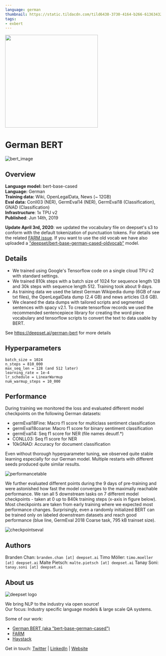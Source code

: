 ```yaml
---
language: german
thumbnail: https://static.tildacdn.com/tild6438-3730-4164-b266-613634323466/german_bert.png
tags:
- exbert
---
```


<a href="https://huggingface.co/exbert/?model=bert-base-german-cased">
	<img width="300px" src="https://hf-dinosaur.huggingface.co/exbert/button.png">
</a>

# German BERT
![bert_image](https://static.tildacdn.com/tild6438-3730-4164-b266-613634323466/german_bert.png)
## Overview
**Language model:** bert-base-cased   
**Language:** German  
**Training data:** Wiki, OpenLegalData, News (~ 12GB)  
**Eval data:** Conll03 (NER), GermEval14 (NER), GermEval18 (Classification), GNAD (Classification)  
**Infrastructure**: 1x TPU v2  
**Published**: Jun 14th, 2019

**Update April 3rd, 2020**: we updated the vocabulary file on deepset's s3 to conform with the default tokenization of punctuation tokens. 
For details see the related [FARM issue](https://github.com/deepset-ai/FARM/issues/60). If you want to use the old vocab we have also uploaded a ["deepset/bert-base-german-cased-oldvocab"](https://huggingface.co/deepset/bert-base-german-cased-oldvocab) model.
 
## Details
- We trained using Google's Tensorflow code on a single cloud TPU v2 with standard settings.
- We trained 810k steps with a batch size of 1024 for sequence length 128 and 30k steps with sequence length 512. Training took about 9 days.
- As training data we used the latest German Wikipedia dump (6GB of raw txt files), the OpenLegalData dump (2.4 GB) and news articles (3.6 GB).
- We cleaned the data dumps with tailored scripts and segmented sentences with spacy v2.1. To create tensorflow records we used the recommended sentencepiece library for creating the word piece vocabulary and tensorflow scripts to convert the text to data usable by BERT.


See https://deepset.ai/german-bert for more details

## Hyperparameters

```
batch_size = 1024
n_steps = 810_000
max_seq_len = 128 (and 512 later)
learning_rate = 1e-4
lr_schedule = LinearWarmup
num_warmup_steps = 10_000
```

## Performance

During training we monitored the loss and evaluated different model checkpoints on the following German datasets:

- germEval18Fine: Macro f1 score for multiclass sentiment classification
- germEval18coarse: Macro f1 score for binary sentiment classification
- germEval14: Seq f1 score for NER (file names deuutf.\*)
- CONLL03: Seq f1 score for NER
- 10kGNAD: Accuracy for document classification

Even without thorough hyperparameter tuning, we observed quite stable learning especially for our German model. Multiple restarts with different seeds produced quite similar results.
  
![performancetable](https://thumb.tildacdn.com/tild3162-6462-4566-b663-376630376138/-/format/webp/Screenshot_from_2020.png)  

We further evaluated different points during the 9 days of pre-training and were astonished how fast the model converges to the maximally reachable performance. We ran all 5 downstream tasks on 7 different model checkpoints - taken at 0 up to 840k training steps (x-axis in figure below). Most checkpoints are taken from early training where we expected most performance changes. Surprisingly, even a randomly initialized BERT can be trained only on labeled downstream datasets and reach good performance (blue line, GermEval 2018 Coarse task, 795 kB trainset size).

![checkpointseval](https://thumb.tildacdn.com/tild6335-3531-4137-b533-313365663435/-/format/webp/deepset_checkpoints.png)  

## Authors
Branden Chan: `branden.chan [at] deepset.ai`
Timo Möller: `timo.moeller [at] deepset.ai`
Malte Pietsch: `malte.pietsch [at] deepset.ai`
Tanay Soni: `tanay.soni [at] deepset.ai`

## About us
![deepset logo](https://raw.githubusercontent.com/deepset-ai/FARM/master/docs/img/deepset_logo.png)

We bring NLP to the industry via open source!  
Our focus: Industry specific language models & large scale QA systems.  
  
Some of our work: 
- [German BERT (aka "bert-base-german-cased")](https://deepset.ai/german-bert)
- [FARM](https://github.com/deepset-ai/FARM)
- [Haystack](https://github.com/deepset-ai/haystack/)

Get in touch:
[Twitter](https://twitter.com/deepset_ai) | [LinkedIn](https://www.linkedin.com/company/deepset-ai/) | [Website](https://deepset.ai)  
